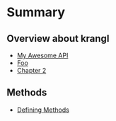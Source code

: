 # Summary

## Overview about krangl

* [My Awesome API](README.md)
* [Foo](foo.md)
* [Chapter 2](chapter-2.md)

## Methods

* [Defining Methods](methods.md)

